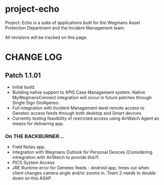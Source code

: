 # project-echo
Project: Echo is a suite of applications built for the Wegmans Asset Protection Department and the Incident Management team. 

All revisions will be tracked on this page.

# CHANGE LOG

## Patch 1.1.01
  * Initial build.
  * Building native support to APIS Case Management system. Native MyWegmansConnect integration will occur in future patches through Single Sign On/Apereo.
  * Full integration with Incident Management-level remote access to Genetec access feeds through both desktop and Smart devices.
  * Currently testing feasibility of restricted access using AirWatch Agent as means for delivering app.
  
  ### On THE BACKBURNER...
  * Field Notes app.
  * Integration with Wegmans Outlook for Personal Devices (Considering intregration with AirWatch to provide this?)
  * PICS System Access
  * JRE Runtime error for Genetec feeds - Android app, times out when client changes camera angle and/or zooms in. Team 2 needs to double down on this ASAP.
